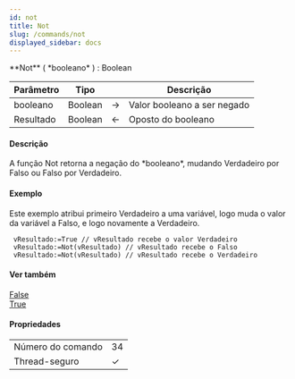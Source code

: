 ```yaml
---
id: not
title: Not
slug: /commands/not
displayed_sidebar: docs
---
```


<!--REF #_command_.Not.Syntax-->**Not** ( *booleano*  ) : Boolean<!-- END REF-->
<!--REF #_command_.Not.Params-->
| Parâmetro | Tipo |  | Descrição |
| --- | --- | --- | --- |
| booleano | Boolean | &#8594;  | Valor booleano a ser negado |
| Resultado | Boolean | &#8592; | Oposto do booleano |

<!-- END REF-->

#### Descrição 

<!--REF #_command_.Not.Summary-->A função Not retorna a negação do *booleano*, mudando Verdadeiro por Falso ou Falso por Verdadeiro.<!-- END REF-->

#### Exemplo 

Este exemplo atribui primeiro Verdadeiro a uma variável, logo muda o valor da variável a Falso, e logo novamente a Verdadeiro.

```4d
 vResultado:=True // vResultado recebe o valor Verdadeiro
 vResultado:=Not(vResultado) // vResultado recebe o Falso
 vResultado:=Not(vResultado) // vResultado recebe o Verdadeiro
```

#### Ver também 

[False](false.md)  
[True](true.md)  

#### Propriedades

|  |  |
| --- | --- |
| Número do comando | 34 |
| Thread-seguro | &check; |


